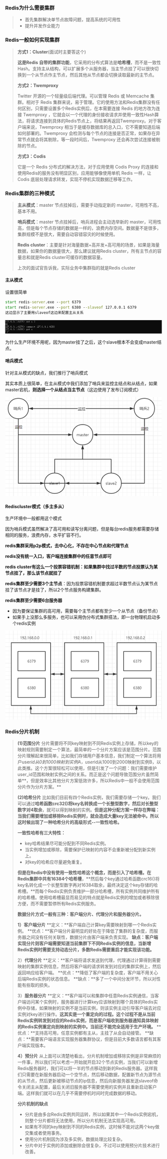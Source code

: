 ### Redis为什么需要集群

> - 首先集群解决单节点故障问题，提高系统的可用性
> - 提升并发作业能力



### Redis一般如何实现集群

> **方式1：Cluster**(面试时主要答这个)
>
> **这是Redis 自带的集群功能**，它采用的分布式算法是**哈希槽**，而不是一致性Hash。支持主从结构，可以扩展多个从服务器，当主节点挂了可以很快切换到一个从节点作主节点，然后其他从节点都会切换读取最新的主节点。
>
> **方式2：Twemproxy**
>
> Twitter 开源的一个轻量级后端代理。可以管理 Redis 或 Memcache 集群。相对于 Redis 集群来说，易于管理。它的使用方法和Redis集群没有任何区别，只需要设置多个Redis实例后，在本需要连接 Redis 的地方改为连接 Twemproxy ，它就会以一个代理的身份接收请求并使用一致性Hash算法，将请求连接到具体的Redis节点上，将结果再返回Twemproxy。对于客户端来说，Twemproxy 相当于是缓存数据库的总入口，它不需要知道后端如何部署的。Twemproxy 会检测与每个节点的连接是否正常，如果存在异常节点就会将其剔除，等一段时间后，Twemproxy 还会再次尝试连接被剔除的节点。
>
> **方式3：Codis**
>
> 它是一个 Redis 分布式的解决方法，对于应用使用 Codis Proxy 的连接和使用Redis的服务没有明显区别，应用能够像使用单机 Redis 一样，让 Codis 底层处理请求转发，实现不停机实现数据迁移等工作。



### Redis集群的三种模式

> **主从模式**：master 节点挂掉后，需要手动指定新的 master，可用性不高，基本不用。
>
> **哨兵模式**：master 节点挂掉后，哨兵进程会主动选举新的 master，可用性高，但是每个节点存储的数据是一样的，浪费内存空间。数据量不是很多，集群规模不是很大，需要自动容错容灾的时候使用。
>
> **Redis cluster**：主要是针对海量数据+高并发+高可用的场景，如果是海量数据，如果你的数据量很大，那么建议就用Redis cluster，所有主节点的容量总和就是Redis cluster可缓存的数据容量。
>
> 上次的面试官告诉我，实际业务中集群指的就是Redis cluster

#### 主从模式

设置很简单

```cmd
start redis-server.exe --port 6379 
start redis-server.exe --port 6380 --slaveof 127.0.0.1 6379 
这边显示了主要用slaveof这边来配置主从关系
```

![image-20221204195544549](Redis集群模式/image-20221204195544549.png)

为什么生产环境不用呢，因为master挂了之后，这个slave根本不会变成master结点。

#### 哨兵模式

针对主从模式的缺点，我们推行了哨兵模式

其实本质上很简单，在主从模式中我们添加了哨兵来监控主结点和从结点，如果master宕机，**则选择一个从结点当主节点**（这边使用了发布订阅模式）

![image-20221204200733184](Redis集群模式/image-20221204200733184.png)

#### Rediscluster模式（多主多从）

生产环境中一般都用这个模式

因为哨兵模式虽然解决了高可用和读写分离问题，但是每台redis服务都需要存储相同的服务，浪费内存，水平扩容不行。

**redis集群采用p2p模式，去中心化，不存在中心节点和代理节点**

**redis没有统一入口，客户端连接集群中的任意节点即可**

**redis cluster有这么一个投票容错机制：如果集群中找过半数的节点投票认为某节点挂了，那么该节点就挂了**

**redis集群至少需要3个主节点**：因为投票容错机制要求超过半数节点认为某节点挂了该节点才是挂了，所以2个节点服务构建集群。

**redis集群至少需要6台服务器**

- 因为要保证集群的高可用，需要每个主节点都有至少一个从节点（备份节点）
- 如果手上没那么多服务，也可以采用伪分布式集群搭法，即一台物理机启动多个redis实例

![image-20221205161827741](Redis集群模式/image-20221205161827741.png)



### Redis分片机制

> **(1)范围分片**
> 分片需要将不同key映射到不同Redis实例上存储，所以key的映射规则需要制定一个算法，最简单的一个分片方案应该是范围分片。范围分片理解起来很简单，比如我们存储用户基本信息，我们制定一个算法将用户user*id从0到1000映射到实例A，user*id从1000到2000映射到实例B，以此类推。这个方案很轻松可以使用，但是引发了一个问题：我们需要维护user_id范围和映射实例之间的关系。而正是这个问题导致范围分片虽然简单**，但是效率比其他分片方案低效许多，所以Redis中一般不会使用范围分片作为分片方案。**
>
> **(2)哈希分片**
> 比如我们目前有四个Redis实例，我们需要存储一个key。我们可以通过**哈希函数crc32()**将key名转换成一个长整型数字，然后对长整型数字对4**取余**，就可以得到映射的实例。**但是这种分配方案一样存在弊端：当我们需要增加或移除Redis实例时，就会造成大量key无法被命中。所以这时候出现了一种哈希分片的高级形式--一致性哈希。**
>
> **一致性哈希有三大特性：**
>
> - key哈希结果尽可能分配到不同Redis实例。
> - 当实例增加或移除，需要保护已映射的内容不会重新被分配到新实例上。
> - 对key的哈希应尽量避免重复。
>
> **但是在Redis中没有使用一致性哈希这个概念，而是引入了哈希槽。**在Redis集群中共有**16384个哈希槽**，**然后每个key通过哈希函数crc16()将key名转化成一个长整型数字再对16384取余，最终决定这个key存储的哈希槽。**而每个Redis实例负责维护一部分哈希槽，所有实例共同维护所有的哈希槽。使用哈希槽最显而易见的特点就是Redis实例的增加或者移除很方便，而不需要暂停所有Redis实例服务。
>
> 
>
> **数据分片方式一般有三种：客户端分片、代理分片和服务器分片。**
>
> **1）客户端分片**
> **定义：**客户端自己计算key需要映射到哪一个Redis实例。
> **优点：**客户端分片最明显的好处在于降低了集群的复杂度，而服务器之间没有任何关联性，数据分片由客户端来负责实现。
> **缺点：客户端实现分片则客户端需要知道当前集群下不同Redis实例的信息，当新增Redis实例时需要支持动态分片，多数Redis需要重启才能实现该功能。**
>
> 2）**代理分片**
> **定义：**客户端将请求发送到代理，代理通过计算得到需要映射的集群实例信息，然后将客户端的请求转发到对应的集群实例上，然后返回响应给客户端。
> **优点：**降低了客户端的复杂度，客户端不用关心后端Redis实例的状态信息。
> **缺点：**多了一个中间分发环节，所以对性能有些取的损失。
>
> 3）**服务器分片**
> **定义：**客户端可以和集群中任意Redis实例通信，当客户端访问某个实例时，服务器进行计算key应该映射到哪个具体的Redis实例中存储，如果映射的实例不是当前实例，则该实例主动引导客户端去对应实例对key进行操作。**这其实是一个重定向的过程。这个过程不是从当前Redis实例转发到对应的Redis实例，而是客户端收到服务器通知具体映射的Redis实例重定向到映射的实例中。当前还不能完全适用于生产环境。**
> **优点：**支持高可用，任意实例都有主从，主挂了从会自动接管。
> **缺点：**需要客户端语言实现服务器集群协议，但是目前大多数语言都有其客户端实现版本。
>
> **4）预分片**
> 从上面可以清楚地看出，分片机制增加或移除实例是非常麻烦的一件事，所以我们可以考虑一开始就开启32个节点实例，当我们可以新增Redis服务器时，我们可以将一半的节点移动到新的Redis服务器。这样我们只需要在新服务器启动一个空节点，然后移动数据，配置新节点为源节点的从节点，然后更新被移动节点的ip信息，然后向新服务器发送slaveof命令关闭主从配置，最后关闭旧服务器不需要使用的实例并且重新启动客户端。这样我们就可以在几乎不需要停机时间时完成数据的移动。
>
> **分片机制的缺点**
>
> - 分片是由多台Redis实例共同运转，所以如果其中一个Redis实例宕机，则整个分片都将无法使用，所以分片机制无法实现高可用。
> - 如果有不同的key映射到不同的Redis实例，这时候不能对这两个key做交集或者使用事务。
> - 使用分片机制因为涉及多实例，数据处理比较复杂。
> - 分片中对于实例的添加或删除会很复杂，不过可以使用预分片技术进行改善。
